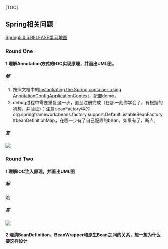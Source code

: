 [TOC]



## Spring相关问题

[Spring5.0.5.RELEASE学习地图](https://github.com/Maybrittnelson/technology-demo/blob/feature/3-02/Spring5.0.5.RELEASE%E5%AD%A6%E4%B9%A0%E5%9C%B0%E5%9B%BE.md)

### Round One

#### 1 理解Annotation方式的IOC实现原理，并画出UML图。
##### 解
1. 按照文档中的[Instantiating the Spring container using AnnotationConfigApplicationContext](https://docs.spring.io/spring/docs/5.0.5.RELEASE/spring-framework-reference/core.html#beans-java-instantiating-container)，配置demo。
2. debug过程中需要重复这一步，直至注册完成（在那一刻你学会了，有根据的猜想，并验证）：注意beanFactory中的org.springframework.beans.factory.support.DefaultListableBeanFactory#beanDefinitionMap，在哪一步有了自己配置的bean，如果有了，断点。
##### 答
<img src="https://github.com/Maybrittnelson/technology-demo/blob/feature/3-02/img/Spring%20AnnotationConfigApplicationContext%20%E6%96%B9%E5%BC%8F%E5%AE%9E%E7%8E%B0%E6%97%B6%E5%BA%8F%E5%9B%BE.png" />

### Round Two

#### 1 理解IOC注入原理，并画出UML图
##### 解
略
##### 答
<img src="https://github.com/Maybrittnelson/technology-demo/blob/feature/3-02/img/Spring%20Ioc%E5%8A%A0%E8%BD%BDBean%E7%9A%84%E8%BF%87%E7%A8%8B.png" />

#### 2 理清BeanDefinition、BeanWrapper和原生Bean之间的关系，想一想为什么要这样设计



